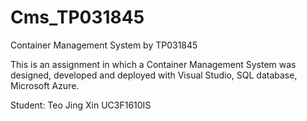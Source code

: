 # Cms_TP031845
Container Management System by TP031845

This is an assignment in which a Container Management System 
was designed, developed and deployed with Visual Studio, SQL database, Microsoft Azure.  

Student: Teo Jing Xin UC3F1610IS
